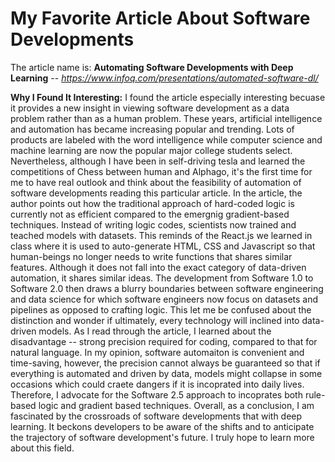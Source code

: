 # My Favorite Article About Software Developments

The article name is: **Automating Software Developments with Deep Learning** -- *https://www.infoq.com/presentations/automated-software-dl/*

**Why I Found It Interesting:** 
I found the article especially interesting becuase it provides a new insight in viewing software development as a data problem rather than as a human problem. These years, artificial intelligence and automation has became increasing popular and trending. Lots of products are labeled with the word intelligence while computer science and machine learning are now the popular major college students select. Nevertheless, although I have been in self-driving tesla and learned the competitions of Chess between human and Alphago, it's the first time for me to have real outlook and think about the feasibility of automation of software developments reading this particular article. In the article, the author points out how the traditional approach of hard-coded logic is currently not as efficient compared to the emergnig gradient-based techniques. Instead of writing logic codes, scientists now trained and teached models with datasets. This reminds of the React.js we learned in class where it is used to auto-generate HTML, CSS and Javascript so that human-beings no longer needs to write functions that shares similar features. Although it does not fall into the exact category of data-driven automation, it shares similar ideas. The development from Software 1.0 to Software 2.0 then draws a blurry boundaries between software engineering and data science for which software engineers now focus on datasets and pipelines as opposed to crafting logic. This let me be confused about the distinction and wonder if ultimately, every technology will inclined into data-driven models. As I read through the article, I learned about the disadvantage -- strong precision required for coding, compared to that for natural language. In my opinion, software automaiton is convenient and time-saving, however, the precision cannot always be guaranteed so that if everything is automated and driven by data, models might collapse in some occasions which could craete dangers if it is incoprated into daily lives. Therefore, I advocate for the Software 2.5 approach to incoprates both rule-based logic and gradient based techniques. Overall, as a conclusion, I am fascinated by the crossroads of software developments that with deep learning. It beckons developers to be aware of the shifts and to anticipate the trajectory of software development's future. I truly hope to learn more about this field.
